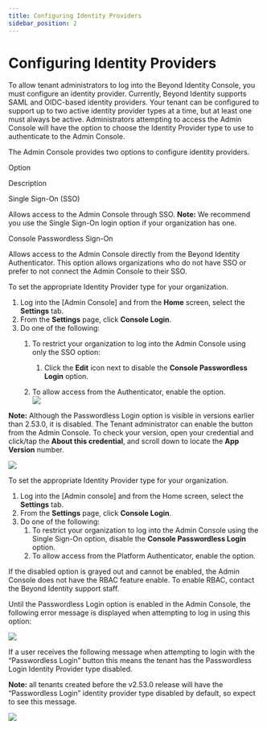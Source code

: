 ```yaml
---
title: Configuring Identity Providers
sidebar_position: 2
---    
```


Configuring Identity Providers
==============================

To allow tenant administrators to log into the Beyond Identity Console, you must configure an identity provider. Currently, Beyond Identity supports SAML and OIDC-based identity providers. Your tenant can be configured to support up to two active identity provider types at a time, but at least one must always be active. Administrators attempting to access the Admin Console will have the option to choose the Identity Provider type to use to authenticate to the Admin Console.

The Admin Console provides two options to configure identity providers.

 

Option

Description

Single Sign-On (SSO)

Allows access to the Admin Console through SSO. **Note:** We recommend you use the Single Sign-On login option if your organization has one.

Console Passwordless Sign-On

Allows access to the Admin Console directly from the Beyond Identity Authenticator. This option allows organizations who do not have SSO or prefer to not connect the Admin Console to their SSO. 

To set the appropriate Identity Provider type for your organization.

1.  Log into the [Admin Console]<!-- (../Admin_Console) --> and from the **Home** screen, select the **Settings** tab.
2.  From the **Settings** page, click **Console Login**.
3.  Do one of the following:
    1.  To restrict your organization to log into the Admin Console using only the SSO option:
        1.  Click the **Edit** icon next to disable the **Console Passwordless Login** option.
        
    2.  To allow access from the Authenticator, enable the option.  
        [![](/images/admin/console_passwordless_login_disabled.png)](/images/admin/console_passwordless_login_disabled.png)

**Note:**  Although the Passwordless Login option is visible in versions earlier than 2.53.0, it is disabled. The Tenant administrator can enable the button from the Admin Console. To check your version, open your credential and click/tap the **About this credential**, and scroll down to locate the **App Version** number.

[![](/images/admin/passwordless_auth.png)](/images/admin/passwordless_auth.png)

To set the appropriate Identity Provider type for your organization.

1.  Log into the [Admin console]<!-- (../Admin_Console) --> and from the Home screen, select the **Settings** tab.
2.  From the **Settings** page, click **Console Login**.
3.  Do one of the following:
    1.  To restrict your organization to log into the Admin Console using the Single Sign-On option, disable the **Console Passwordless Login** option.
    2.  To allow access from the Platform Authenticator, enable the option.

If the disabled option is grayed out and cannot be enabled, the Admin Console does not have the RBAC feature enable. To enable RBAC, contact the Beyond Identity support staff.

Until the Passwordless Login option is enabled in the Admin Console, the following error message is displayed when attempting to log in using this option:

[![](/images/admin/passwordless_login_failed.png)](/images/admin/passwordless_login_failed.png)

If a user receives the following message when attempting to login with the “Passwordless Login” button this means the tenant has the Passwordless Login Identity Provider type disabled.

**Note:** all tenants created before the v2.53.0 release will have the “Passwordless Login” identity provider type disabled by default, so expect to see this message.

![](/images/admin/passwordless_login_failed.png)